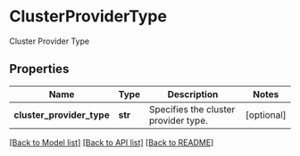 # ClusterProviderType

Cluster Provider Type

## Properties
Name | Type | Description | Notes
------------ | ------------- | ------------- | -------------
**cluster_provider_type** | **str** | Specifies the cluster provider type. | [optional] 

[[Back to Model list]](../README.md#documentation-for-models) [[Back to API list]](../README.md#documentation-for-api-endpoints) [[Back to README]](../README.md)


